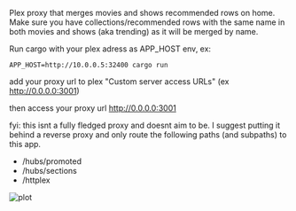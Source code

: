 
Plex proxy that merges movies and shows recommended rows on home.
Make sure you have collections/recommended rows with the same name in both movies and shows (aka trending) as it will be merged by name.

Run cargo with your plex adress as APP_HOST env, ex:

```
APP_HOST=http://10.0.0.5:32400 cargo run
```

add your proxy url to plex "Custom server access URLs" (ex http://0.0.0.0:3001)

then access your proxy url http://0.0.0.0:3001

fyi: this isnt a fully fledged proxy and doesnt aim to be. I suggest putting it behind a reverse proxy and only route the following paths (and subpaths) to this app.

- /hubs/promoted
- /hubs/sections
- /httplex

![plot](./example.png)